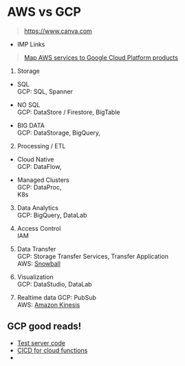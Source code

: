 # AWS vs GCP     

> https://www.canva.com

- IMP Links   
> [Map AWS services to Google Cloud Platform products](https://cloud.google.com/free/docs/map-aws-google-cloud-platform)   

1. Storage 
- SQL  
GCP: SQL, Spanner  

- NO SQL   
GCP: DataStore / Firestore, BigTable

- BIG DATA    
GCP: DataStorage, BigQuery, 

2. Processing / ETL
- Cloud Native   
GCP: DataFlow, 

- Managed Clusters  
GCP: DataProc,  
K8s   


3. Data Analytics   
GCP: BigQuery, DataLab  

4. Access Control  
IAM    

5. Data Transfer  
GCP: Storage Transfer Services, Transfer Application  
AWS:  [Snowball](https://aws.amazon.com/getting-started/projects/migrate-petabyte-scale-data/?c_13)  

6. Visualization  
GCP: DataStudio, DataLab  

6. Realtime data
GCP: PubSub  
AWS: [Amazon Kinesis](https://aws.amazon.com/kinesis/data-analytics/)   

## GCP good reads!

- [Test server code](https://cloud.google.com/functions/docs/testing/test-overview)  
- [CICD for cloud functions](https://medium.com/@selsaber/ci-cd-for-gcp-serverless-cloud-functions-001-ae3ed055942c)  
- []()
  
